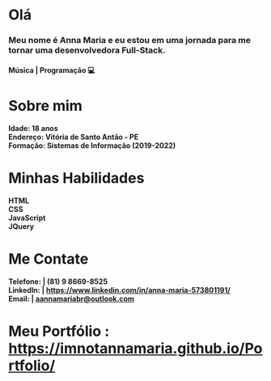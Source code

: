 # Olá 
<h3>Meu nome é <b>Anna Maria<b> e eu estou em uma jornada para me tornar uma desenvolvedora Full-Stack.</h3>

<h4>Música | Programação 💻</h4>

# Sobre mim 
Idade:  18 anos
<br>
Endereço: Vitória de Santo Antão - PE
<br>
Formação: Sistemas de Informação (2019-2022)
<br>

# Minhas Habilidades
HTML
<br>
CSS
<br>
JavaScript
<br>
JQuery
<br>

# Me Contate 
Telefone: | (81) 9 8669-8525
<br>
LinkedIn: |  https://www.linkedin.com/in/anna-maria-573801191/
<br>
Email: | aannamariabr@outlook.com
<br>

# Meu Portfólio : https://imnotannamaria.github.io/Portfolio/
